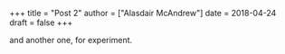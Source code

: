 +++
title = "Post 2"
author = ["Alasdair McAndrew"]
date = 2018-04-24
draft = false
+++

and another one, for experiment.

[//]: # "Exported with love from a post written in Org mode"
[//]: # "- https://github.com/kaushalmodi/ox-hugo"
